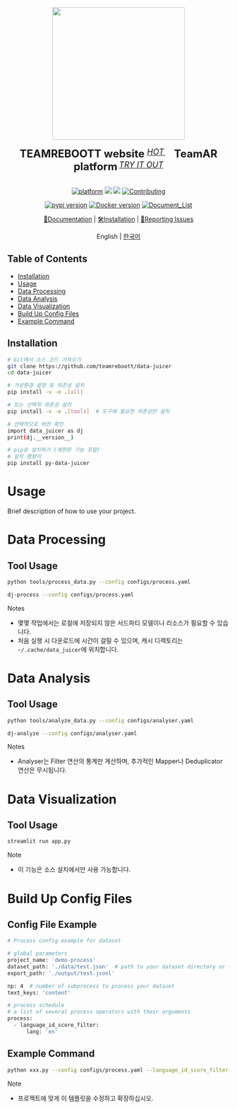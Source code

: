 <div align="center">
  <img src="https://github.com/teamreboott/data-juicer/assets/40276516/86ec78ca-fb84-4367-a7d5-b67220114e39" width="300"/>
  <div>&nbsp;</div>
  <div align="center">
    <b><font size="5">TEAMREBOOTT website </font></b>
    <sup>
      <a href="https://reboott.ai">
        <i><font size="4">HOT</font></i>
      </a>
    </sup>
    &nbsp;&nbsp;&nbsp;&nbsp;
    <b><font size="5">TeamAR platform</font></b>
    <sup>
      <a href="https://askyour.trade">
        <i><font size="4">TRY IT OUT</font></i>
      </a>
    </sup>
  </div>
  <div>&nbsp;</div>


[![platform](https://img.shields.io/badge/platform-Linux%7CWindows%7CmacOS-blue&color=498bdf)]()
![](https://img.shields.io/badge/language-Python-b44dff.svg)
![](https://img.shields.io/badge/license-Apache--2.0-ff655b.svg)
[![Contributing](https://img.shields.io/badge/Contribution-welcome-5bc4ff.svg)](docs/DeveloperGuide.md)

[![pypi version](https://img.shields.io/pypi/v/py-data-juicer?logo=pypi&color=ffb84d)](https://pypi.org/project/py-data-juicer)
[![Docker version](https://img.shields.io/docker/v/datajuicer/data-juicer?logo=docker&label=Docker&color=0100FF)](https://hub.docker.com/r/datajuicer/data-juicer)
[![Document_List](https://img.shields.io/badge/Docs-English-FAED7D?logo=Markdown)](README.md#documentation)

[📘Documentation]() |
[🛠️Installation]() |
[🤔Reporting Issues]()

</div>

<div align="center">

English | [한국어](README_KO.md)

</div>

## Table of Contents

- [Installation](#installation)
- [Usage](#usage)
- [Data Processing](#data-processing)
- [Data Analysis](#data-analysis)
- [Data Visualization](#data-visualization)
- [Build Up Config Files](#build-up-config-files)
- [Example Command](#example-command)

## Installation

```bash
# Git에서 소스 코드 가져오기
git clone https://github.com/teamreboott/data-juicer
cd data-juicer

# 가상환경 설정 및 의존성 설치
pip install -v -e .[all]

# 또는 선택적 의존성 설치
pip install -v -e .[tools]  # 도구에 필요한 의존성만 설치

# 선택적으로 버전 확인
import data_juicer as dj
print(dj.__version__)

# pip로 설치하기 (제한된 기능 포함)
# 설치 명령어
pip install py-data-juicer
```

# Usage
Brief description of how to use your project.

# Data Processing
## Tool Usage
```bash
python tools/process_data.py --config configs/process.yaml

dj-process --config configs/process.yaml
```

Notes
- 몇몇 작업에서는 로컬에 저장되지 않은 서드파티 모델이나 리소스가 필요할 수 있습니다.
- 처음 실행 시 다운로드에 시간이 걸릴 수 있으며, 캐시 디렉토리는 `~/.cache/data_juicer`에 위치합니다.

# Data Analysis
## Tool Usage
```bash
python tools/analyze_data.py --config configs/analyser.yaml

dj-analyze --config configs/analyser.yaml
```

Notes
- Analyser는 Filter 연산의 통계만 계산하며, 추가적인 Mapper나 Deduplicator 연산은 무시됩니다.

# Data Visualization
## Tool Usage
```bash
streamlit run app.py
```
Note
- 이 기능은 소스 설치에서만 사용 가능합니다.

# Build Up Config Files
## Config File Example
```bash
# Process config example for dataset

# global parameters
project_name: 'demo-process'
dataset_path: './data/test.json'  # path to your dataset directory or file
export_path: './output/test.jsonl'

np: 4  # number of subprocess to process your dataset
text_keys: 'content'

# process schedule
# a list of several process operators with their arguments
process:
  - language_id_score_filter:
      lang: 'en'
```
## Example Command
```bash
python xxx.py --config configs/process.yaml --language_id_score_filter.lang=en
```
Note
- 프로젝트에 맞게 이 템플릿을 수정하고 확장하십시오.

